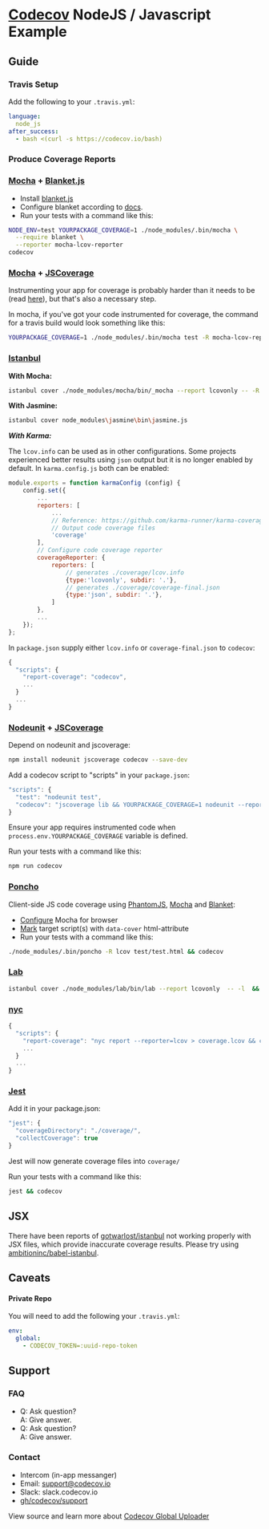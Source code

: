 

# [Codecov][0] NodeJS / Javascript Example

## Guide
### Travis Setup

Add the following to your `.travis.yml`:
```yml
language:
  node_js
after_success:
  - bash <(curl -s https://codecov.io/bash)
```
### Produce Coverage Reports
### [Mocha](http://mochajs.org/) + [Blanket.js](https://github.com/alex-seville/blanket)
- Install [blanket.js](http://blanketjs.org/)
- Configure blanket according to [docs](https://github.com/alex-seville/blanket/blob/master/docs/getting_started_node.md).
- Run your tests with a command like this:

```sh
NODE_ENV=test YOURPACKAGE_COVERAGE=1 ./node_modules/.bin/mocha \
  --require blanket \
  --reporter mocha-lcov-reporter
codecov
```
### [Mocha](http://mochajs.org/) + [JSCoverage](https://github.com/fishbar/jscoverage)

Instrumenting your app for coverage is probably harder than it needs to be (read [here](http://www.seejohncode.com/2012/03/13/setting-up-mocha-jscoverage/)), but that's also a necessary step.

In mocha, if you've got your code instrumented for coverage, the command for a travis build would look something like this:
```sh
YOURPACKAGE_COVERAGE=1 ./node_modules/.bin/mocha test -R mocha-lcov-reporter
```

### [Istanbul](https://github.com/gotwarlost/istanbul)

**With Mocha:**

```sh
istanbul cover ./node_modules/mocha/bin/_mocha --report lcovonly -- -R spec && codecov
```

**With Jasmine:**

```sh
istanbul cover node_modules\jasmine\bin\jasmine.js
```

***With Karma:***

The `lcov.info` can be used as in other configurations. Some projects experienced better results using `json` output but it is no longer enabled by default. In `karma.config.js` both can be enabled:

```javascript
module.exports = function karmaConfig (config) {
    config.set({
        ...
        reporters: [
            ...
            // Reference: https://github.com/karma-runner/karma-coverage
            // Output code coverage files
            'coverage'
        ],
        // Configure code coverage reporter
        coverageReporter: {
            reporters: [
                // generates ./coverage/lcov.info
                {type:'lcovonly', subdir: '.'},
                // generates ./coverage/coverage-final.json
                {type:'json', subdir: '.'},
            ]
        },
        ...
    });
};
```

In `package.json` supply either `lcov.info` or `coverage-final.json` to `codecov`:

```javascript
{
  "scripts": {
    "report-coverage": "codecov",
    ...
  }
  ...
}
```

### [Nodeunit](https://github.com/caolan/nodeunit) + [JSCoverage](https://github.com/fishbar/jscoverage)

Depend on nodeunit and jscoverage:

```sh
npm install nodeunit jscoverage codecov --save-dev
```

Add a codecov script to "scripts" in your `package.json`:

```javascript
"scripts": {
  "test": "nodeunit test",
  "codecov": "jscoverage lib && YOURPACKAGE_COVERAGE=1 nodeunit --reporter=lcov test && codecov"
}
```

Ensure your app requires instrumented code when `process.env.YOURPACKAGE_COVERAGE` variable is defined.

Run your tests with a command like this:

```sh
npm run codecov
```

### [Poncho](https://github.com/deepsweet/poncho)
Client-side JS code coverage using [PhantomJS](https://github.com/ariya/phantomjs), [Mocha](http://mochajs.org/) and [Blanket](https://github.com/alex-seville/blanket):
- [Configure](http://visionmedia.github.io/mocha/#browser-support) Mocha for browser
- [Mark](https://github.com/deepsweet/poncho#usage) target script(s) with `data-cover` html-attribute
- Run your tests with a command like this:

```sh
./node_modules/.bin/poncho -R lcov test/test.html && codecov
```

### [Lab](https://github.com/hapijs/lab)
```sh
istanbul cover ./node_modules/lab/bin/lab --report lcovonly  -- -l  && codecov
```

### [nyc](https://github.com/bcoe/nyc)
```javascript
{
  "scripts": {
    "report-coverage": "nyc report --reporter=lcov > coverage.lcov && codecov",
    ...
  }
  ...
}
```

### [Jest](https://facebook.github.io/jest/)
Add it in your package.json:
```javascript
"jest": {
  "coverageDirectory": "./coverage/",
  "collectCoverage": true
}
```

Jest will now generate coverage files into `coverage/`

Run your tests with a command like this:
```sh
jest && codecov
```

## JSX
There have been reports of [gotwarlost/istanbul](https://github.com/gotwarlost/istanbul) not working properly with JSX files, which provide inaccurate coverage results. Please try using [ambitioninc/babel-istanbul](https://github.com/ambitioninc/babel-istanbul).
## Caveats
#### Private Repo
You will need to add the following your `.travis.yml`:
```yml
env:
  global:
    - CODECOV_TOKEN=:uuid-repo-token
```
## Support

### FAQ
- Q:  Ask question?<br/>A: Give answer.
- Q:  Ask question?<br/>A: Give answer.
### Contact
- Intercom (in-app messanger)
- Email: support@codecov.io
- Slack: slack.codecov.io
- [gh/codecov/support](https://github.com/codecov/support)

View source and learn more about [Codecov Global Uploader](https://github.com/codecov/codecov-bash)

[0]: https://codecov.io/
